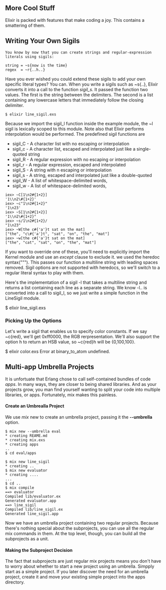 More Cool Stuff
-----
  Elixir is packed with features that make coding a joy. This contains a smattering of them.

Writing Your Own Sigils
----
	You know by now that you can create strings and regular-expression literals using sigils:
```
string = ~s{now is the time}
regex  = ~r{..h..}
```
Have you ever wished you could extend these sigils to add your own specific literal types? You can.
When you write a sigils such as ~s{..}, Elixir converts it into a call to the function *sigil_s*. It passed the function two values. The first is the string between the delimiters. The second is a list containing any lowercase letters that immediately follow the closing delimiter.

`$ elixir line_sigil.exs`

Because we import the sigil_l function inside the example module, the ~l sigil is lexically scoped to this module. Note also that Elixir performs interpolation would be performed.
The predefined sigil functions are 
* sigil_C  - A character list with no escaping or interpolation
* sigil_c  - A character list, escaped and interpolated just like a single-quoted string
* sigil_R  - A regular expression with no escaping or interpolation
* sigil_r  - A regular expression, escaped and interpolated 
* sigil_S  - A string with n escaping or interpolation
* sigil_s  - A string, escaped and interpolated just like a double-quoted
* sigil_W  - A list of whitespace-delimited words,
* sigil_w  - A list of whitespace-delimited words,

```
iex> ~C[1\n2#{1+2}]
'1\\n2\#{1+2}'
iex> ~c"1\n2#{1+2}"
'1\n23'
iex> ~S[1\n2#{1+2}]
'1\\n2\#{1+2}"
iex> ~s/1\n2#{1+2}/
"1\n23"
iex> ~W[the c#{'a'}t sat on the mat]
["the", "c\#{'a'}t", "sat", "on", "the", "mat"]
iex> ~w[the c#{'a'}t sat on the mat]
["the", "cat", "sat", "on", "the", "mat"]
```

If you want to override one of these, you'll need to explicitly import the Kernel module and use an _except_ clause to exclude it.
 we used the heredoc syntax("""). This passes our function a multiline string with leading spaces removed. Sigil options are not supported with heredocs, so we'll switch to a regular literal syntax to play with them.

Here's the implementation of a sigil -l that takes a multiline string and returns a list containing each line as a separate string. We know -l.. is converted into a call to sigil_l, so we just write a simple function in the LineSigil module.

$ elixir line_sigil.exs

### Picking Up the Options
Let's write a sigil that enables us to specify color constants. If we say ~c{red}, we'll get 0xff0000, the RGB rerpresentation. We'll also support the option h to return an HSB value, so ~c{red}h will be {0,100,100}.

$ elixir color.exs
  Error at binary_to_atom undefined.

Multi-app Umbrella Projects
----
  It is unfortuate that Erlang chose to call self-contained bundles of code _apps_. In many ways, they are closer to being shared libraries. And as your projects grow, you man find yourself wanting to split your code into multiple libraries, or apps. Fortunately, mix makes this painless.

#### Create an Umbrealla Project
We use *mix* new to create an umbrella project, passing it the **--umbrella** option.
```
$ mix new --umbrella eval
* creating REAME.md
* creating mix.exs
* creating apps
..
$ cd eval/apps

$ mix new line_sigil
* creating ..
$ mix new evaluator
* creating ....
...
$ cd ..
$ mix compile
==> evaluator
Compiled lib/evaluator.ex
Generated evaluator.app
==> line_sigil
Compiled lib/line_sigil.ex
Generated line_sigil.app
```

Now we have an umbrella project containing two regular projects. Because there's nothing special about the subprojects, you can use all the regular mix commands in them. At the top level, though, you can build all the subprojects as a unit.

#### Making the Subproject Decision
The fact that subprojects are just regular mix projects means you don't have to worry about whether to start a new project using an umbrella. Simpply start as a simple project. If you later discover the need for an umbrella project, create it and move your existing simple project into the apps directory.




